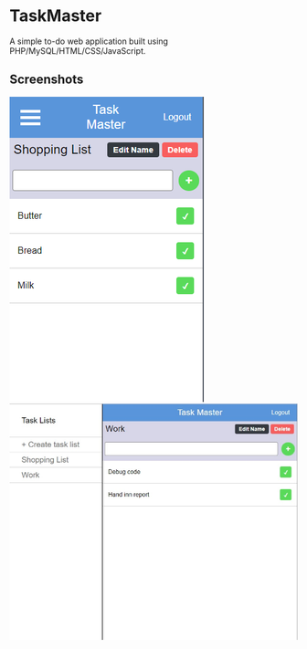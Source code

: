 # TaskMaster
A simple to-do web application built using PHP/MySQL/HTML/CSS/JavaScript.

## Screenshots
![Mobile](assets/screenshots/mobile.png) ![Desktop](assets/screenshots/desktop.jpg)